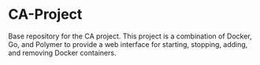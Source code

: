 # CA-Project
Base repository for the CA project. This project is a combination of Docker, Go, and Polymer to provide a web interface for starting, stopping, adding, and removing Docker containers.
